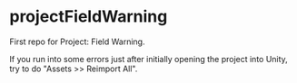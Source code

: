 # projectFieldWarning
First repo for Project: Field Warning.

If you run into some errors just after initially opening the project into Unity, try to do "Assets >> Reimport All".
